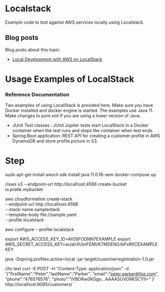 # Localstack

Example code to test against AWS services locally using Localstack.


## Blog posts

Blog posts about this topic:

* [Local Development with AWS on LocalStack](https://reflectoring.io/aws-localstack/)

# Usage Examples of LocalStack


### Reference Documentation 

Two examples of using LocalStack is provided here. Make sure you have Docker installed and docker engine is started. The examples use Java 11. Make changes to pom.xml if you are using a lower version of Java.

* JUnit Test classes : JUnit Jupiter tests start LocalStack in a Docker container when the test runs and stops the container when test ends.
* Spring Boot application: REST API for creating a customer profile in AWS DynamoDB and store profile picture in S3. 

# Step
sudo apt-get install  awscli
sdk install java 11.0.18-sem
docker-compose up

//aws s3 --endpoint-url http://localhost:4566 create-bucket io.pratik.mybucket

aws cloudformation create-stack \
  --endpoint-url http://localhost:4566 \
  --stack-name samplestack \
  --template-body file://sample.yaml \
  --profile localstack


aws configure --profile localstack

export AWS_ACCESS_KEY_ID=AIOSFODNN7EXAMPLE
export AWS_SECRET_ACCESS_KEY=wJalrXUtnFEMI/K7MDENG/bPxRfiCEXAMPLEKEY

java -Dspring.profiles.active=local -jar target/customerregistration-1.0.jar

//to test
curl -X POST  -H "Content-Type: application/json"   -d '{"firstName":"Peter","lastName":"Parker",   "email":"peter.parker@fox.com", "phone":"476576576",            "photo":"iVBORw0KGgo...AAAASUVORK5CYII="          }'         http://localhost:8085/customers/
